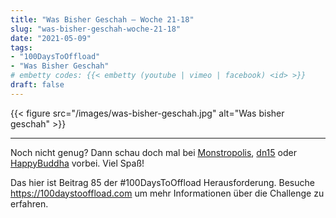 ```yaml
---
title: "Was Bisher Geschah – Woche 21-18"
slug: "was-bisher-geschah-woche-21-18"
date: "2021-05-09"
tags: 
- "100DaysToOffload"
- "Was Bisher Geschah"
# embetty codes: {{< embetty (youtube | vimeo | facebook) <id> >}} 
draft: false
---
```


{{< figure src="/images/was-bisher-geschah.jpg" alt="Was bisher geschah" >}}


<!--more-->

---

Noch nicht genug? Dann schau doch mal bei [Monstropolis](https://monstropolis.wordpress.com/), [dn15](https://dn15.de/) oder [HappyBuddha](https://happybuddha1975.de/) vorbei. Viel Spaß!

Das hier ist Beitrag 85 der #100DaysToOffload Herausforderung. Besuche https://100daystooffload.com um mehr Informationen über die Challenge zu erfahren.